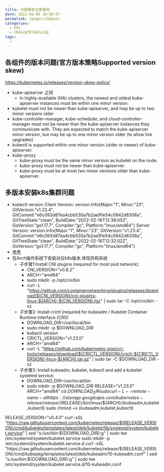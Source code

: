 ```yaml
---
title: 问题集和注意事项
date: 2022-06-06 10:56:57
permalink: /pages/15bda3/
categories:
  - k8s
  - CKA认证学习k8s认证
tags:
  - 
---
```



## 各组件的版本问题(官方版本策略Supported version skew)
https://kubernetes.io/releases/version-skew-policy/
- kube-apiserver 之间
  - In highly-available (HA) clusters, the newest and oldest kube-apiserver instances must be within one minor version.
- kubelet must not be newer than kube-apiserver, and may be up to two minor versions older
- kube-controller-manager, kube-scheduler, and cloud-controller-manager must not be newer than the kube-apiserver instances they communicate with. They are expected to match the kube-apiserver minor version, but may be up to one minor version older (to allow live upgrades)
- kubectl is supported within one minor version (older or newer) of kube-apiserver.
- kube-proxy 
  - kube-proxy must be the same minor version as kubelet on the node.
  - kube-proxy must not be newer than kube-apiserver.
  - kube-proxy must be at most two minor versions older than kube-apiserver.

## 多版本安装k8s集群问题
- kubectl version
Client Version: version.Info{Major:"1", Minor:"23", GitVersion:"v1.23.4", GitCommit:"e6c093d87ea4cbb530a7b2ae91e54c0842d8308a", GitTreeState:"clean", BuildDate:"2022-02-16T12:38:05Z", GoVersion:"go1.17.7", Compiler:"gc", Platform:"linux/amd64"}
Server Version: version.Info{Major:"1", Minor:"23", GitVersion:"v1.23.4", GitCommit:"e6c093d87ea4cbb530a7b2ae91e54c0842d8308a", GitTreeState:"clean", BuildDate:"2022-02-16T12:32:02Z", GoVersion:"go1.17.7", Compiler:"gc", Platform:"linux/amd64"}
- [参考](https://kubernetes.io/docs/setup/production-environment/tools/kubeadm/install-kubeadm/)
- 在Arch操作系统下安装对应k8s版本,体现异构系统
  - 子步骤1:Install CNI plugins (required for most pod network):
    - CNI_VERSION="v0.8.2"
    - ARCH="amd64"
    - sudo mkdir -p /opt/cni/bin
    - curl -L "https://github.com/containernetworking/plugins/releases/download/${CNI_VERSION}/cni-plugins-linux-${ARCH}-${CNI_VERSION}.tgz" | sudo tar -C /opt/cni/bin -xz
  - 子步骤2: Install crictl (required for kubeadm / Kubelet Container Runtime Interface (CRI))
    - DOWNLOAD_DIR=/usr/local/bin
    - sudo mkdir -p $DOWNLOAD_DIR
    - kubectl version
    - CRICTL_VERSION="v1.23.0"
    - ARCH="amd64"
    - curl -L "https://github.com/kubernetes-sigs/cri-tools/releases/download/${CRICTL_VERSION}/crictl-${CRICTL_VERSION}-linux-${ARCH}.tar.gz" | sudo tar -C $DOWNLOAD_DIR -xz
  - 子步骤3: Install kubeadm, kubelet, kubectl and add a kubelet systemd service:
    - DOWNLOAD_DIR=/usr/local/bin
    - sudo mkdir -p $DOWNLOAD_DIR
RELEASE="v1.23.0"
ARCH="amd64"
cd $DOWNLOAD_DIR
sudo curl -L --remote-name-all https://storage.googleapis.com/kubernetes-release/release/${RELEASE}/bin/linux/${ARCH}/{kubeadm,kubelet,kubectl}
sudo chmod +x {kubeadm,kubelet,kubectl}

RELEASE_VERSION="v0.4.0"
curl -sSL "https://raw.githubusercontent.com/kubernetes/release/${RELEASE_VERSION}/cmd/kubepkg/templates/latest/deb/kubelet/lib/systemd/system/kubelet.service" | sed "s:/usr/bin:${DOWNLOAD_DIR}:g" | sudo tee /etc/systemd/system/kubelet.service
sudo mkdir -p /etc/systemd/system/kubelet.service.d
curl -sSL "https://raw.githubusercontent.com/kubernetes/release/${RELEASE_VERSION}/cmd/kubepkg/templates/latest/deb/kubeadm/10-kubeadm.conf" | sed "s:/usr/bin:${DOWNLOAD_DIR}:g" | sudo tee /etc/systemd/system/kubelet.service.d/10-kubeadm.conf




